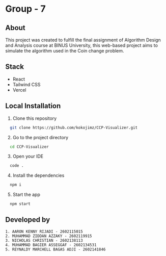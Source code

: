 # Group - 7

## About 
This project was created to fulfill the final assignment of Algorithm Design and Analysis course at BINUS University, this web-based project aims to simulate the algorithm used in the Coin change problem.

## Stack
- React
- Tailwind CSS
- Vercel

## Local Installation

1. Clone this repository

```bash
  git clone https://github.com/kokojimz/CCP-Visualizer.git
```

2.  Go to the project directory

```bash
  cd CCP-Visualizer
```
3. Open your IDE

```bash
  code .
```

4. Install the dependencies

```bash
  npm i
```

5. Start the app

```bash
  npm start
```
  
## Developed by
```
1. AARON KENNY RIJADI - 2602115015
2. MUHAMMAD ZIDDAN AZZAKY - 2602119915
3. NICHOLAS CHRISTIAN - 2602138113
4. MUHAMMAD BAGIER ASSEGGAF - 2602134531
5. REYNALDY MARCHELL BAGAS ADJI - 2602141846
```  
